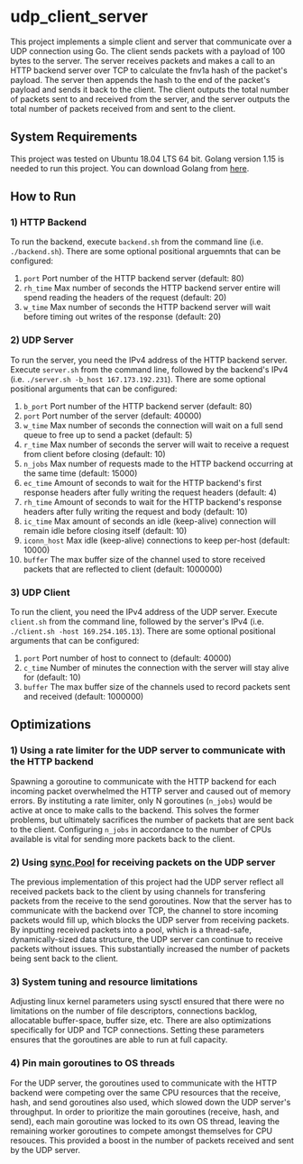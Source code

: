 # udp_client_server
This project implements a simple client and server that communicate over a UDP connection using Go.
The client sends packets with a payload of 100 bytes to the server. The server receives packets and makes a call to an HTTP backend server over TCP to calculate the fnv1a hash of the packet's payload. The server then appends the hash to the end of the packet's payload and sends it back to the client.
The client outputs the total number of packets sent to and received from the server, and the server outputs the total number of packets received from and sent to the client.

## System Requirements
This project was tested on Ubuntu 18.04 LTS 64 bit.
Golang version 1.15 is needed to run this project. You can download Golang from [here](https://golang.org/). 

## How to Run
### 1) HTTP Backend
To run the backend, execute `backend.sh` from the command line (i.e. `./backend.sh`).
There are some optional positional arguemnts that can be configured:
1. `port` Port number of the HTTP backend server (default: 80)
2. `rh_time` Max number of seconds the HTTP backend server entire will spend reading the headers of the request (default: 20)
3. `w_time` Max number of seconds the HTTP backend server will wait before timing out writes of the response (default: 20)

### 2) UDP Server
To run the server, you need the IPv4 address of the HTTP backend server.
Execute `server.sh` from the command line, followed by the backend's IPv4 (i.e. `./server.sh -b_host 167.173.192.231`).
There are some optional positional arguments that can be configured:

1. `b_port` Port number of the HTTP backend server (default: 80)
2. `port`  Port number of the server (default: 40000)
3. `w_time` Max number of seconds the connection will wait on a full send queue to free up to send a packet (default: 5)
4. `r_time` Max number of seconds the server will wait to receive a request from client before closing (default: 10)
5. `n_jobs` Max number of requests made to the HTTP backend occurring at the same time (default: 15000)
6. `ec_time` Amount of seconds to wait for the HTTP backend's first response headers after fully writing the request headers (default: 4)
7. `rh_time` Amount of seconds to wait for the HTTP backend's response headers after fully writing the request and body (default: 10)
8. `ic_time` Max amount of seconds an idle (keep-alive) connection will remain idle before closing itself (default: 10)
9. `iconn_host` Max idle (keep-alive) connections to keep per-host (default: 10000)
10. `buffer` The max buffer size of the channel used to store received packets that are reflected to client (default: 1000000)

### 3) UDP Client 
To run the client, you need the IPv4 address of the UDP server.
Execute `client.sh` from the command line, followed by the server's IPv4 (i.e. `./client.sh -host 169.254.105.13`).
There are some optional positional arguments that can be configured:
1. `port` Port number of host to connect to (default: 40000)
2. `c_time` Number of minutes the connection with the server will stay alive for (default: 10)
3. `buffer` The max buffer size of the channels used to record packets sent and received (default: 1000000)

## Optimizations
### 1) Using a rate limiter for the UDP server to communicate with the HTTP backend
Spawning a goroutine to communicate with the HTTP backend for each incoming packet overwhelmed the HTTP server and caused out of memory errors. By instituting a rate limiter, only N goroutines (`n_jobs`) would be active at once to make calls to the backend. This solves the former problems, but ultimately sacrifices the number of packets that are sent back to the client. Configuring `n_jobs` in accordance to the number of CPUs available is vital for sending more packets back to the client.

### 2) Using [sync.Pool](https://golang.org/pkg/sync/#Pool.Get) for receiving packets on the UDP server
The previous implementation of this project had the UDP server reflect all received packets back to the client by using channels for transfering packets from the receive to the send goroutines. Now that the server has to communicate with the backend over TCP, the channel to store incoming packets would fill up, which blocks the UDP server from receiving packets. By inputting received packets into a pool, which is a thread-safe, dynamically-sized data structure, the UDP server can continue to receive packets without issues. This substantially increased the number of packets being sent back to the client.

### 3) System tuning and resource limitations
Adjusting linux kernel parameters using sysctl ensured that there were no limitations on the number of file descriptors, connections backlog, allocatable buffer-space, buffer size, etc. There are also optimizations specifically for UDP and TCP connections. Setting these parameters ensures that the goroutines are able to run at full capacity.

### 4) Pin main goroutines to OS threads
For the UDP server, the goroutines used to communicate with the HTTP backend were competing over the same CPU resources that the receive, hash, and send goroutines also used, which slowed down the UDP server's throughput. In order to prioritize the main goroutines (receive, hash, and send), each main goroutine was locked to its own OS thread, leaving the remaining worker goroutines to compete amongst themselves for CPU resouces. This provided a boost in the number of packets received and sent by the UDP server.
